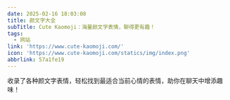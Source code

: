 ```yaml
---
date: 2025-02-16 18:03:08
title: 颜文字大全
subTitle: Cute Kaomoji：海量颜文字表情，聊得更有趣！
tags:
  - 网站
link: 'https://www.cute-kaomoji.com/'
icon: 'https://www.cute-kaomoji.com/statics/img/index.png'
abbrlink: 57a1fe19
---
```


收录了各种颜文字表情，轻松找到最适合当前心情的表情，助你在聊天中增添趣味！